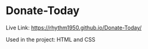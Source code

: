 # Donate-Today

Live Link: https://rhythm1950.github.io/Donate-Today/

Used in the project: HTML and CSS
